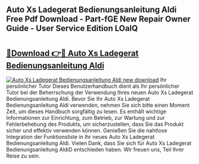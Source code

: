 ## Auto Xs Ladegerat Bedienungsanleitung Aldi Free Pdf Download - Part-fGE New Repair Owner Guide - User Service Edition LOaIQ

# <h2><a href="http://df3dqkt.blite.top/?on=Auto+Xs+Ladegerat+Bedienungsanleitung+Aldi">🔗Download 👉🔴 Auto Xs Ladegerat Bedienungsanleitung Aldi</a></h2>

[![Auto Xs Ladegerat Bedienungsanleitung Aldi new download](https://i.imgur.com/lujVjoI.png)](http://df3dqkt.blite.top/?on=Auto+Xs+Ladegerat+Bedienungsanleitung+Aldi)
Ihr persönlicher Tutor Dieses Benutzerhandbuch dient als Ihr persönlicher Tutor bei der Beherrschung der Verwendung Ihres neuen Auto Xs Ladegerat Bedienungsanleitung Aldi. Bevor Sie Ihr Auto Xs Ladegerat Bedienungsanleitung Aldi verwenden, nehmen Sie sich bitte einen Moment Zeit, um dieses Handbuch sorgfältig zu lesen. Es enthält wichtige Informationen zur Einrichtung, zum Betrieb, zur Wartung und zur Fehlerbehebung des Produkts, um sicherzustellen, dass Sie das Produkt sicher und effektiv verwenden können. Genießen Sie die nahtlose Integration der Funktionsliste in Ihr neues Auto Xs Ladegerat Bedienungsanleitung Aldi. Vielen Dank, dass Sie sich für Auto Xs Ladegerat Bedienungsanleitung AldiD entschieden haben. Wir freuen uns, Teil Ihrer Reise zu sein.
